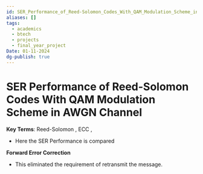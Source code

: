 ```yaml
---
id: SER_Performance_of_Reed-Solomon_Codes_With_QAM_Modulation_Scheme_in_AWGN_Channel
aliases: []
tags:
  - academics
  - btech
  - projects
  - final_year_project
Date: 01-11-2024
dg-publish: true
---
```

# SER Performance of Reed-Solomon Codes With QAM Modulation Scheme in AWGN Channel
**Key Terms**: Reed-Solomon , ECC ,
- Here the SER Performance is compared 

**Forward Error Correction**
- This eliminated the requirement of retransmit the message.